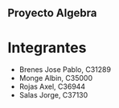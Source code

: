 ## Proyecto Algebra

# Integrantes
* Brenes Jose Pablo, C31289
* Monge Albin, C35000
* Rojas Axel, C36944
* Salas Jorge, C37130

